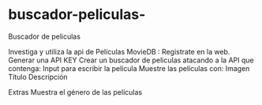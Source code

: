# buscador-peliculas-

Buscador de peliculas

Investiga y utiliza la api de Películas MovieDB :
Registrate en la web.
Generar una API KEY
Crear un buscador de peliculas atacando a la API que contenga:
Input para escribir la película
Muestre las películas con:
Imagen
Título
Descripción

Extras
Muestra el género de las películas

